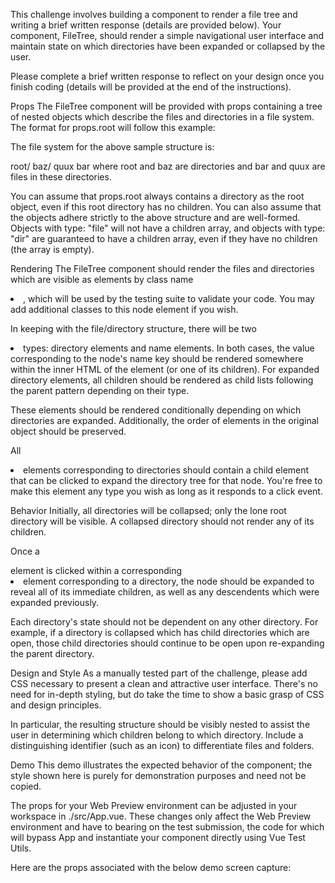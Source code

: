 This challenge involves building a component to render a file tree and writing a brief written response (details are provided below). Your component, FileTree, should render a simple navigational user interface and maintain state on which directories have been expanded or collapsed by the user.

Please complete a brief written response to reflect on your design once you finish coding (details will be provided at the end of the instructions).

Props
The FileTree component will be provided with props containing a tree of nested objects which describe the files and directories in a file system. The format for props.root will follow this example:

<FileTree :root='{
  name: "foo",
  type: "dir",
  children: [
    {
      name: "baz",
      type: "dir",
      children: [
        {
          name: "quux",
          type: "file"
        }
      ]
    },
    {
      name: "bar",
      type: "file"
    }
  ]
}' />
The file system for the above sample structure is:

root/
baz/
quux
bar
where root and baz are directories and bar and quux are files in these directories.

You can assume that props.root always contains a directory as the root object, even if this root directory has no children. You can also assume that the objects adhere strictly to the above structure and are well-formed. Objects with type: "file" will not have a children array, and objects with type: "dir" are guaranteed to have a children array, even if they have no children (the array is empty).

Rendering
The FileTree component should render the files and directories which are visible as elements by class name <li class="node">, which will be used by the testing suite to validate your code. You may add additional classes to this node element if you wish.

In keeping with the file/directory structure, there will be two <li class="node"> types: directory elements and name elements. In both cases, the value corresponding to the node's name key should be rendered somewhere within the inner HTML of the element (or one of its children). For expanded directory elements, all children should be rendered as child lists following the parent pattern depending on their type.

These elements should be rendered conditionally depending on which directories are expanded. Additionally, the order of elements in the original object should be preserved.

All <li class="node"> elements corresponding to directories should contain a child element <div class="dir-expand"> that can be clicked to expand the directory tree for that node. You're free to make this element any type you wish as long as it responds to a click event.

Behavior
Initially, all directories will be collapsed; only the lone root directory will be visible. A collapsed directory should not render any of its children.

Once a <div class="dir-expand"> element is clicked within a corresponding <li class="node"> element corresponding to a directory, the node should be expanded to reveal all of its immediate children, as well as any descendents which were expanded previously.

Each directory's state should not be dependent on any other directory. For example, if a directory is collapsed which has child directories which are open, those child directories should continue to be open upon re-expanding the parent directory.

Design and Style
As a manually tested part of the challenge, please add CSS necessary to present a clean and attractive user interface. There's no need for in-depth styling, but do take the time to show a basic grasp of CSS and design principles.

In particular, the resulting structure should be visibly nested to assist the user in determining which children belong to which directory. Include a distinguishing identifier (such as an icon) to differentiate files and folders.

Demo
This demo illustrates the expected behavior of the component; the style shown here is purely for demonstration purposes and need not be copied.

The props for your Web Preview environment can be adjusted in your workspace in ./src/App.vue. These changes only affect the Web Preview environment and have to bearing on the test submission, the code for which will bypass App and instantiate your component directly using Vue Test Utils.

Here are the props associated with the below demo screen capture:

<FileTree :root='{
  name: "foo",
  type: "dir",
  children: [
    {
      name: "bar",
      type: "dir",
      children: [
        {
          name: "corge",
          type: "file"
        }
      ]
    },
    {
      name: "baz",
      type: "dir",
      children: [
        {
          name: "bar",
          type: "file"
        }
      ]
    },
    {
      name: "quux",
      type: "file"
    },
    {
      name: "grault",
      type: "file"
    },
  ]
}' />
